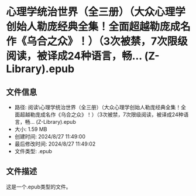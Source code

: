 ﻿# 心理学统治世界（全三册）（大众心理学创始人勒庞经典全集！全面超越勒庞成名作《乌合之众》！）（3次被禁，7次限级阅读，被译成24种语言，畅... (Z-Library).epub

## 文件信息
- 路径: 阅读\心理学统治世界（全三册）（大众心理学创始人勒庞经典全集！全面超越勒庞成名作《乌合之众》！）（3次被禁，7次限级阅读，被译成24种语言，畅... (Z-Library).epub
- 大小: 1.59 MB
- 创建时间: 2024/8/27 11:49:00
- 最后修改时间: 2024/8/27 11:49:02
- 文件类型: .epub

## 文件描述
这是一个.epub类型的文件。

